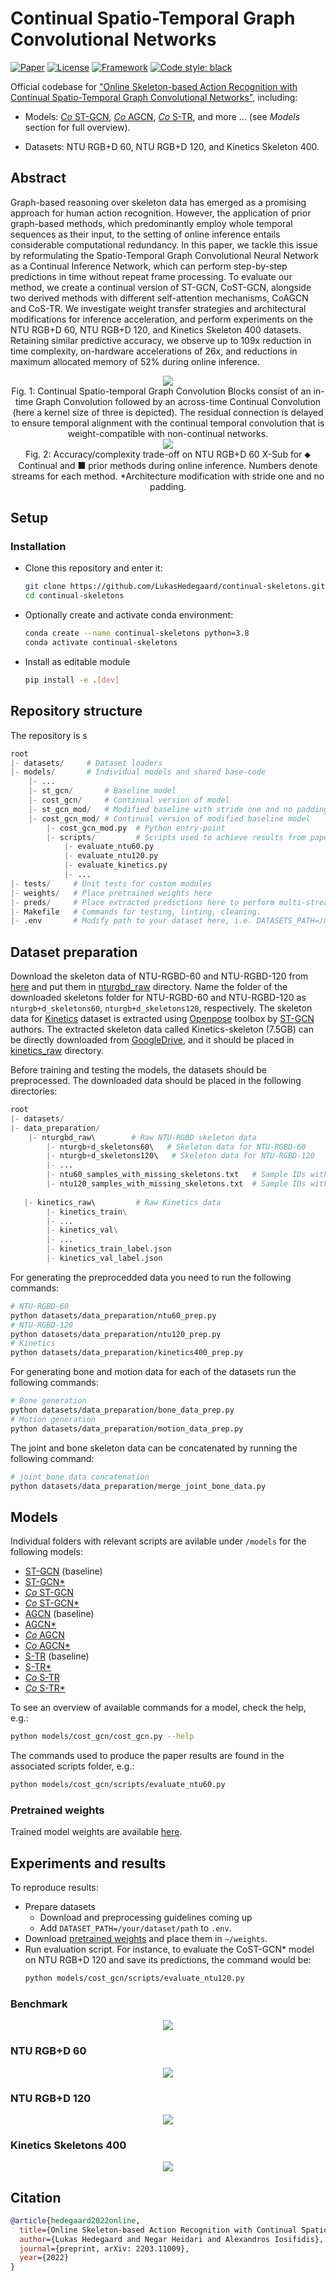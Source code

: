 # Continual Spatio-Temporal Graph Convolutional Networks

[![Paper](http://img.shields.io/badge/paper-arxiv.2203.11009-B31B1B.svg)](https://arxiv.org/abs/2203.11009)
[![License](https://img.shields.io/badge/License-Apache%202.0-blue.svg)](https://opensource.org/licenses/Apache-2.0)
[![Framework](https://img.shields.io/badge/Built_to-Ride-643DD9.svg)](https://github.com/LukasHedegaard/ride)
[![Code style: black](https://img.shields.io/badge/code%20style-black-000000.svg)](https://github.com/psf/black)
<!-- [![codecov](https://codecov.io/gh/LukasHedegaard/continual-skeletons/branch/main/graph/badge.svg?token=GLY73KLV58)](https://codecov.io/gh/LukasHedegaard/continual-skeletons) -->
<!-- [![Conference](http://img.shields.io/badge/AnyConference-year-4b44ce.svg)](https://papers.nips.cc/book/advances-in-neural-information-processing-systems-31-2018) -->

Official codebase for ["Online Skeleton-based Action Recognition with Continual Spatio-Temporal Graph Convolutional Networks"](2203.11009), including:

- Models: 
[_Co_ ST-GCN](models/cost_gcn/cost_gcn.py),
[_Co_ AGCN](models/coa_gcn/coa_gcn.py),
[_Co_ S-TR](models/cos_tr/cos_tr.py), and more ... (see _Models_ section for full overview).


- Datasets: 
NTU RGB+D 60,
NTU RGB+D 120, and
Kinetics Skeleton 400.


## Abstract
Graph-based reasoning over skeleton data has emerged as a promising approach for human action recognition. However, the application of prior graph-based methods, which predominantly employ whole temporal sequences as their input, to the setting of online inference entails considerable computational redundancy. In this paper, we tackle this issue by reformulating the Spatio-Temporal Graph Convolutional Neural Network as a Continual Inference Network, which can perform step-by-step predictions in time without repeat frame processing. To evaluate our method, we create a continual version of ST-GCN, CoST-GCN, alongside two derived methods with different self-attention mechanisms, CoAGCN and CoS-TR. We investigate weight transfer strategies and architectural modifications for inference acceleration, and perform experiments on the NTU RGB+D 60, NTU RGB+D 120, and Kinetics Skeleton 400 datasets. Retaining similar predictive accuracy, we observe up to 109x reduction in time complexity, on-hardware accelerations of 26x, and reductions in maximum allocated memory of 52% during online inference.


<div align="center">
<img src="figures/cost-gcn-block.svg">
<br>
Fig. 1: Continual Spatio-temporal Graph Convolution Blocks consist of an in-time Graph Convolution followed by an across-time Continual Convolution (here a kernel size of three is depicted). The residual connection is delayed to ensure temporal alignment with the continual temporal convolution that is weight-compatible with non-continual networks.
</div>

<div align="center">
<img src="figures/xsub-acc-vs-flops-log.svg">
<br>
Fig. 2: Accuracy/complexity trade-off on NTU RGB+D 60 X-Sub for ⬥ Continual and ■ prior methods during online inference.
Numbers denote streams for each method.
*Architecture modification with stride one and no padding.
</div>

## Setup
### Installation
- Clone this repository and enter it: 
    ```bash
    git clone https://github.com/LukasHedegaard/continual-skeletons.git
    cd continual-skeletons
    ```
- Optionally create and activate conda environment:
    ```bash
    conda create --name continual-skeletons python=3.8
    conda activate continual-skeletons
    ```
- Install as editable module
    ```bash
    pip install -e .[dev]
    ```


## Repository structure
The repository is s
```python
root
|- datasets/     # Dataset loaders
|- models/       # Individual models and shared base-code
    |- ...
    |- st_gcn/       # Baseline model
    |- cost_gcn/     # Continual version of model
    |- st_gcn_mod/   # Modified baseline with stride one and no padding
    |- cost_gcn_mod/ # Continual version of modified baseline model
        |- cost_gcn_mod.py  # Python entry-point
        |- scripts/         # Scripts used to achieve results from paper. Please run from root.
            |- evaluate_ntu60.py
            |- evaluate_ntu120.py
            |- evaluate_kinetics.py
            |- ...
|- tests/     # Unit tests for custom modules
|- weights/   # Place pretrained weights here
|- preds/     # Place extracted predictions here to perform multi-stream eval
|- Makefile   # Commands for testing, linting, cleaning.
|- .env       # Modify path to your dataset here, i.e. DATASETS_PATH=/my/path
```

## Dataset preparation
Download the skeleton data of NTU-RGBD-60 and NTU-RGBD-120 from [here](https://rose1.ntu.edu.sg/dataset/actionRecognition/) and put them in [nturgbd_raw](datasets/data_preparation/nturgbd_raw) directory.
Name the folder of the downloaded skeletons folder for NTU-RGBD-60 and NTU-RGBD-120 as `nturgb+d_skeletons60`, `nturgb+d_skeletons120`, respectively. 
The skeleton data for [Kinetics](https://arxiv.org/pdf/1705.06950.pdf) dataset is extracted using [Openpose](https://github.com/CMU-Perceptual-Computing-Lab/openpose) toolbox by [ST-GCN](https://github.com/yysijie/st-gcn) authors. 
The extracted skeleton data called Kinetics-skeleton (7.5GB) can be directly downloaded from [GoogleDrive](https://drive.google.com/drive/folders/1SPQ6FmFsjGg3f59uCWfdUWI-5HJM_YhZ), and it should be placed in [kinetics_raw](datasets/data_preparation/kinetics_raw) directory. 

Before training and testing the models, the datasets should be preprocessed. The downloaded data should be placed in the following directories:

```python
root
|- datasets/     
|- data_preparation/       
    |- nturgbd_raw\        # Raw NTU-RGBD skeleton data
        |- nturgb+d_skeletons60\   # Skeleton data for NTU-RGBD-60
        |- nturgb+d_skeletons120\   # Skeleton data for NTU-RGBD-120
        |- ...
        |- ntu60_samples_with_missing_skeletons.txt   # Sample IDs with missing skeletons in NTU-RGBD-60
        |- ntu120_samples_with_missing_skeletons.txt  # Sample IDs with missing skeletons in NTU-RGBD-120
  
   |- kinetics_raw\         # Raw Kinetics data
        |- kinetics_train\
        |- ...
        |- kinetics_val\
        |- ...
        |- kinetics_train_label.json
        |- kinetics_val_label.json

```
For generating the preprocedded data you need to run the following commands: 

```bash
# NTU-RGBD-60
python datasets/data_preparation/ntu60_prep.py 
# NTU-RGBD-120
python datasets/data_preparation/ntu120_prep.py 
# Kinetics
python datasets/data_preparation/kinetics400_prep.py 
```

For generating bone and motion data for each of the datasets run the following commands:
```bash
# Bone generation
python datasets/data_preparation/bone_data_prep.py 
# Motion generation
python datasets/data_preparation/motion_data_prep.py 
```

The joint and bone skeleton data can be concatenated by running the following command: 
```bash
# joint_bone data concatenation
python datasets/data_preparation/merge_joint_bone_data.py 
```


## Models
Individual folders with relevant scripts are avilable under `/models` for the following models:
- [ST-GCN](models/st_gcn/st_gcn.py) (baseline)
- [ST-GCN*](models/st_gcn_mod/st_gcn_mod.py)
- [_Co_ ST-GCN](models/cost_gcn/cost_gcn.py)
- [_Co_ ST-GCN*](models/cost_gcn_mod/cost_gcn_mod.py)
- [AGCN](models/a_gcn/a_gcn.py) (baseline)
- [AGCN*](models/a_gcn_mod/a_gcn_mod.py)
- [_Co_ AGCN](models/coa_gcn/coa_gcn.py)
- [_Co_ AGCN*](models/coa_gcn_mod/coa_gcn_mod.py)
- [S-TR](models/s_tr/s_tr.py) (baseline)
- [S-TR*](models/s_tr_mod/s_tr_mod.py)
- [_Co_ S-TR](models/cos_tr/cos_tr.py)
- [_Co_ S-TR*](models/cos_tr_mod/cos_tr_mod.py)

To see an overview of available commands for a model, check the help, e.g.: 
```bash
python models/cost_gcn/cost_gcn.py --help
```

The commands used to produce the paper results are found in the associated scripts folder, e.g.:
```bash
python models/cost_gcn/scripts/evaluate_ntu60.py
```

### Pretrained weights
Trained model weights are available [here](https://drive.google.com/drive/folders/1m6aV5Zv8tAytvxF6qY4m9nyqlkKv0y72?usp=sharing).


## Experiments and results
To reproduce results:
- Prepare datasets
    - Download and preprocessing guidelines coming up
    - Add `DATASET_PATH=/your/dataset/path` to `.env`.
- Download [pretrained weights](https://drive.google.com/drive/folders/1m6aV5Zv8tAytvxF6qY4m9nyqlkKv0y72) and place them in `~/weights`.
- Run evaluation script. For instance, to evaluate the CoST-GCN* model on NTU RGB+D 120 and save its predictions, the command would be:
    ```bash
    python models/cost_gcn/scripts/evaluate_ntu120.py
    ```

### Benchmark
<div align="center"> <img src="figures/table-2.png"> </div>

### NTU RGB+D 60
<div align="center"> <img src="figures/table-3.png"> </div>

### NTU RGB+D 120
<div align="center"> <img src="figures/table-4.png"> </div>

### Kinetics Skeletons 400
<div align="center"> <img src="figures/table-5.png"> </div>

## Citation

```bibtex
@article{hedegaard2022online,
  title={Online Skeleton-based Action Recognition with Continual Spatio-Temporal Graph Convolutional Networks},
  author={Lukas Hedegaard and Negar Heidari and Alexandros Iosifidis},
  journal={preprint, arXiv: 2203.11009}, 
  year={2022}
}
```
